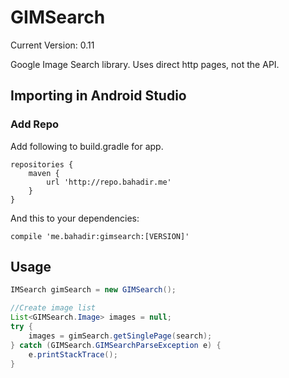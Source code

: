 # GIMSearch
Current Version: 0.11

Google Image Search library. Uses direct http pages, not the API.

## Importing in Android Studio

### Add Repo

Add following to build.gradle for app.

```Gradle
repositories {
    maven {
        url 'http://repo.bahadir.me'
    }
}
```

And this to your dependencies:
```Gradle
compile 'me.bahadir:gimsearch:[VERSION]'
````

## Usage
```Java
IMSearch gimSearch = new GIMSearch();

//Create image list
List<GIMSearch.Image> images = null;
try {
    images = gimSearch.getSinglePage(search);
} catch (GIMSearch.GIMSearchParseException e) {
    e.printStackTrace();
}
```
